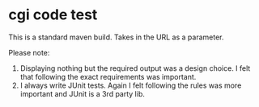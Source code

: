 # cgi code test



This is a standard maven build.   Takes in the URL as a parameter. 


Please note: 
1. Displaying nothing but the required output was a design choice.  I felt that following the exact requirements was important.
2. I always write JUnit tests.  Again I felt following the rules was more important and JUnit is a 3rd party lib.


   